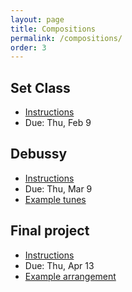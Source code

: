 ```yaml
---
layout: page
title: Compositions
permalink: /compositions/
order: 3
---
```


## Set Class

* [Instructions](https://viva.pressbooks.pub/openmusictheory/chapter/blues-melodies-and-the-blues-scale/#assignments)
* Due: Thu, Feb 9

## Debussy

* [Instructions](https://viva.pressbooks.pub/openmusictheory/chapter/jazz-embellishing-chords/#assignments)
* Due: Thu, Mar 9
* [Example tunes](https://gmuedu-my.sharepoint.com/:b:/g/personal/mlavengo_gmu_edu/EWGPlGIcGJ5LincLGm0elcwBwgEaYqe-wGhiQQ82gZ6_aQ?e=ZXxIUt)

## Final project

* [Instructions](https://gmuedu-my.sharepoint.com/:b:/g/personal/mlavengo_gmu_edu/ESezbpGaM1dKtrGedA-YX3cB0ebfepNG3qbbaLr_1sQhuA?e=ODFk9u)
* Due: Thu, Apr 13
* [Example arrangement](https://gmuedu-my.sharepoint.com/:f:/g/personal/mlavengo_gmu_edu/EsFrMTwDQvBEiaArzjdEqykB22X3Y6bgnEAnJx4R0BnOaA?e=piwhFQ)